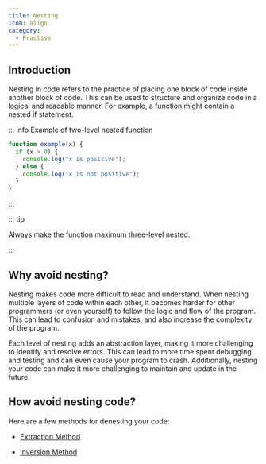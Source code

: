 ```yaml
---
title: Nesting
icon: align
category:
  - Practise
---
```


## Introduction

Nesting in code refers to the practice of placing one block of code inside another block of code. This can be used to structure and organize code in a logical and readable manner. For example, a function might contain a nested if statement.

::: info Example of two-level nested function

```js
function example(x) {
  if (x > 0) {
    console.log("x is positive");
  } else {
    console.log("x is not positive");
  }
}
```

:::

::: tip

Always make the function maximum three-level nested.

:::

## Why avoid nesting?

Nesting makes code more difficult to read and understand. When nesting multiple layers of code within each other, it becomes harder for other programmers (or even yourself) to follow the logic and flow of the program. This can lead to confusion and mistakes, and also increase the complexity of the program.

Each level of nesting adds an abstraction layer, making it more challenging to identify and resolve errors. This can lead to more time spent debugging and testing and can even cause your program to crash. Additionally, nesting your code can make it more challenging to maintain and update in the future.

## How avoid nesting code?

Here are a few methods for denesting your code:

- [Extraction Method](/method/extraction.md)

- [Inversion Method](/method/inversion.md)
